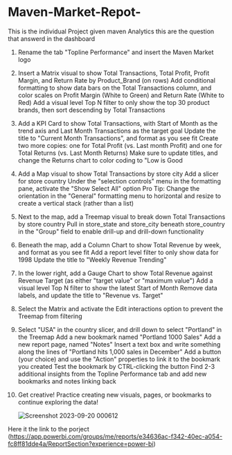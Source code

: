 # Maven-Market-Repot-
This is the individual Project  given maven Analytics 
this are the question that answerd in the dashboard 
1) Rename the tab "Topline Performance" and insert the Maven Market logo
2) Insert a Matrix visual to show Total Transactions, Total Profit, Profit Margin, and Return Rate by Product_Brand (on rows)
Add conditional formatting to show data bars on the Total Transactions column, and color scales on Profit Margin (White to Green) and Return Rate (White to Red)
Add a visual level Top N filter to only show the top 30 product brands, then sort descending by Total Transactions
3) Add a KPI Card to show Total Transactions, with Start of Month as the trend axis and Last Month Transactions as the target goal
Update the title to "Current Month Transactions", and format as you see fit
Create two more copies: one for Total Profit (vs. Last month Profit) and one for Total Returns (vs. Last Month Returns)
Make sure to update titles, and change the Returns chart to color coding to "Low is Good
4) Add a Map visual to show Total Transactions by store city
Add a slicer for store country 
Under the "selection controls" menu in the formatting pane, activate the "Show Select All" option
Pro Tip: Change the orientation in the "General" formatting menu to horizontal and resize to create a vertical stack (rather than a list)
5) Next to the map, add a Treemap visual to break down Total Transactions by store country
Pull in store_state and store_city beneath store_country in the "Group" field to enable drill-up and drill-down functionality
6) Beneath the map, add a Column Chart to show Total Revenue by week, and format as you see fit
Add a report level filter to only show data for 1998
Update the title to "Weekly Revenue Trending"
7) In the lower right, add a Gauge Chart to show Total Revenue against Revenue Target (as either "target value" or "maximum value")
Add a visual level Top N filter to show the latest Start of Month
Remove data labels, and update the title to "Revenue vs. Target"
8) Select the Matrix and activate the  Edit interactions option to prevent the Treemap from filtering
9) Select "USA" in the country slicer, and drill down to select "Portland" in the Treemap
Add a new bookmark named "Portland 1000 Sales"
Add a new report page, named "Notes"
Insert a text box and write something along the lines of "Portland hits 1,000 sales in December"
Add a button (your choice) and use the "Action" properties to link it to the bookmark you created
Test the bookmark by CTRL-clicking the button
Find 2-3 additional insights from the Topline Performance tab and add new bookmarks and notes linking back
10) Get creative! Practice creating new visuals, pages, or bookmarks to continue exploring the data!

    ![Screenshot 2023-09-20 000612](https://github.com/TusHarShaRma1234/Sales-Performance-Analysis-/assets/95712713/c4ebd50c-1f17-41f2-91b8-703960b34ebe)

Here it the link to the porject 
(https://app.powerbi.com/groups/me/reports/e34636ac-f342-40ec-a054-fc8ff81dde4a/ReportSection?experience=power-bi)
